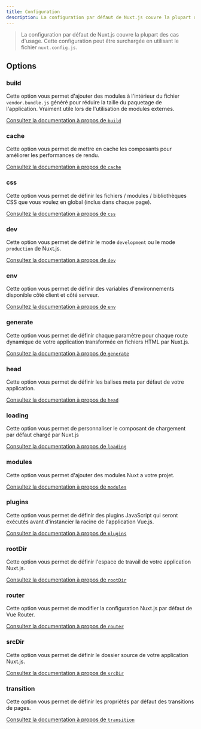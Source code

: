 ```yaml
---
title: Configuration
description: La configuration par défaut de Nuxt.js couvre la plupart des cas d'usage. Cette configuration peut être surchargée en utilisant le fichier `nuxt.config.js`.
---
```


> La configuration par défaut de Nuxt.js couvre la plupart des cas d'usage. Cette configuration peut être surchargée en utilisant le fichier `nuxt.config.js`.

## Options

### build

Cette option vous permet d'ajouter des modules à l'intérieur du fichier `vendor.bundle.js` généré pour réduire la taille du paquetage de l'application. Vraiment utile lors de l'utilisation de modules externes.

[Consultez la documentation à propos de `build`](/api/configuration-build)

### cache

Cette option vous permet de mettre en cache les composants pour améliorer les performances de rendu.

[Consultez la documentation à propos de `cache`](/api/configuration-cache)

### css

Cette option vous permet de définir les fichiers / modules / bibliothèques CSS que vous voulez en global (inclus dans chaque page).

[Consultez la documentation à propos de `css`](/api/configuration-css)

### dev

Cette option vous permet de définir le mode `development` ou le mode `production` de Nuxt.js.

[Consultez la documentation à propos de `dev`](/api/configuration-dev)

### env

Cette option vous permet de définir des variables d'environnements disponible côté client et côté serveur.

[Consultez la documentation à propos de `env`](/api/configuration-env)

### generate

Cette option vous permet de définir chaque paramètre pour chaque route dynamique de votre application transformée en fichiers HTML par Nuxt.js.

[Consultez la documentation à propos de `generate`](/api/configuration-generate)

### head

Cette option vous permet de définir les balises meta par défaut de votre application.

[Consultez la documentation à propos de `head`](/api/configuration-head)

### loading

Cette option vous permet de personnaliser le composant de chargement par défaut chargé par Nuxt.js

[Consultez la documentation à propos de `loading`](/api/configuration-loading)

### modules

Cette option vous permet d'ajouter des modules Nuxt a votre projet.

[Consultez la documentation à propos de `modules`](/api/configuration-modules)

### plugins

Cette option vous permet de définir des plugins JavaScript qui seront exécutés avant d'instancier la racine de l'application Vue.js.

[Consultez la documentation à propos de `plugins`](/api/configuration-plugins)

### rootDir

Cette option vous permet de définir l'espace de travail de votre application Nuxt.js.

[Consultez la documentation à propos de `rootDir`](/api/configuration-rootdir)

### router

Cette option vous permet de modifier la configuration Nuxt.js par défaut de Vue Router.

[Consultez la documentation à propos de `router`](/api/configuration-router)

### srcDir

Cette option vous permet de définir le dossier source de votre application Nuxt.js.

[Consultez la documentation à propos de `srcDir`](/api/configuration-srcdir)

### transition

Cette option vous permet de définir les propriétés par défaut des transitions de pages.

[Consultez la documentation à propos de `transition`](/api/configuration-transition)
